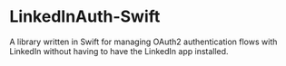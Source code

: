 # LinkedInAuth-Swift
A library written in Swift for managing OAuth2 authentication flows with LinkedIn without having to have the LinkedIn app installed.
